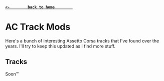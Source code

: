 **[`<-        back to home        `](README.md)**
# AC Track Mods
Here's a bunch of interesting Assetto Corsa tracks that I've found over the years. I'll try to keep this updated as I find more stuff.

## Tracks
Soon™